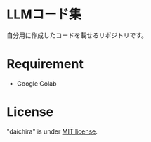 # LLMコード集 

自分用に作成したコードを載せるリポジトリです。

# Requirement
* Google Colab

# License
"daichira" is under [MIT license](https://en.wikipedia.org/wiki/MIT_License).

